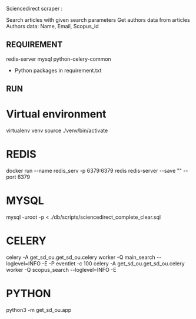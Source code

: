 Sciencedirect scraper :

Search articles with given search parameters
Get authors data from articles
Authors data: Name, Email, Scopus_id


## REQUIREMENT

redis-server
mysql
python-celery-common
+ Python packages in requirement.txt

## RUN

# Virtual environment
virtualenv venv
source ./venv/bin/activate

# REDIS
docker run --name redis_serv -p 6379:6379 redis redis-server --save "" --port 6379

# MYSQL
mysql -uroot -p < ./db/scripts/sciencedirect_complete_clear.sql 

# CELERY
celery -A get_sd_ou.get_sd_ou.celery worker -Q main_search --loglevel=INFO -E -P eventlet -c 100
celery -A get_sd_ou.get_sd_ou.celery worker -Q scopus_search --loglevel=INFO -E

# PYTHON
python3 -m get_sd_ou.app
